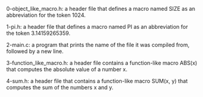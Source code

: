 0-object_like_macro.h: a header file that defines a macro named SIZE as an abbreviation for the token 1024.

1-pi.h: a header file that defines a macro named PI as an abbreviation for the token 3.14159265359.

2-main.c: a program that prints the name of the file it was compiled from, followed by a new line.

3-function_like_macro.h: a header file contains a function-like macro ABS(x) that computes the absolute value of a number x.

4-sum.h: a header file that contains a function-like macro SUM(x, y) that computes the sum of the numbers x and y.
